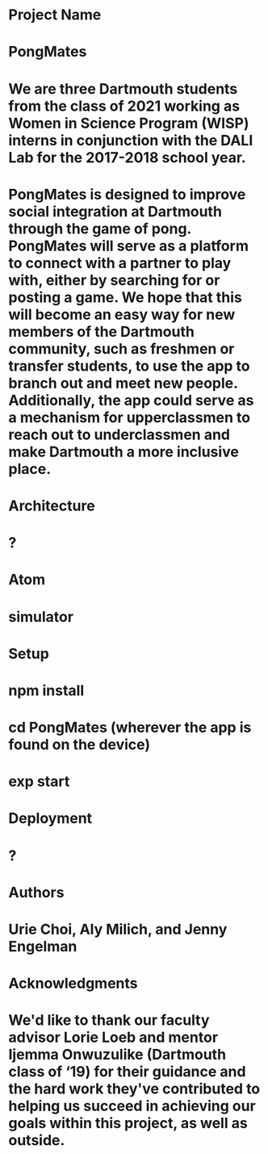 # Project Name
  # PongMates
  # We are three Dartmouth students from the class of 2021 working as Women in Science Program (WISP) interns in conjunction with the DALI Lab for the 2017-2018 school year.
  # PongMates is designed to improve social integration at Dartmouth through the game of pong. PongMates will serve as a platform to connect with a partner to play with, either by searching for or posting a game. We hope that this will become an easy way for new members of the Dartmouth community, such as freshmen or transfer students, to use the app to branch out and meet new people. Additionally, the app could serve as a mechanism for upperclassmen to reach out to underclassmen and make Dartmouth a more inclusive place.
# Architecture
  # ?
  # Atom
  # simulator
# Setup
  # npm install
  # cd PongMates (wherever the app is found on the device)
  # exp start
# Deployment
  # ?
# Authors
  # Urie Choi, Aly Milich, and Jenny Engelman
# Acknowledgments
  # We'd like to thank our faculty advisor Lorie Loeb and mentor Ijemma Onwuzulike (Dartmouth class of ‘19) for their guidance and the hard work they've contributed to helping us succeed in achieving our goals within this project, as well as outside.

